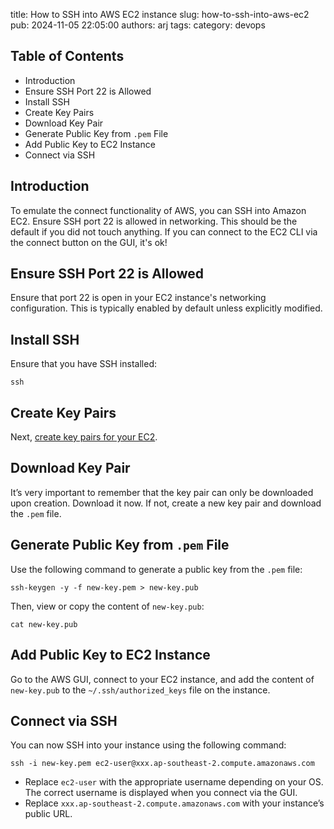 title: How to SSH into AWS EC2 instance
slug: how-to-ssh-into-aws-ec2
pub: 2024-11-05 22:05:00
authors: arj
tags: 
category: devops

## Table of Contents

- Introduction
- Ensure SSH Port 22 is Allowed
- Install SSH
- Create Key Pairs
- Download Key Pair
- Generate Public Key from `.pem` File
- Add Public Key to EC2 Instance
- Connect via SSH

## Introduction

To emulate the connect functionality of AWS, you can SSH into Amazon EC2. Ensure SSH port 22 is allowed in networking. This should be the default if you did not touch anything. If you can connect to the EC2 CLI via the connect button on the GUI, it's ok!

## Ensure SSH Port 22 is Allowed

Ensure that port 22 is open in your EC2 instance's networking configuration. This is typically enabled by default unless explicitly modified.

## Install SSH

Ensure that you have SSH installed:

```
ssh

```

## Create Key Pairs

Next, [create key pairs for your EC2](https://docs.aws.amazon.com/AWSEC2/latest/UserGuide/create-key-pairs.html).

## Download Key Pair

It’s very important to remember that the key pair can only be downloaded upon creation. Download it now. If not, create a new key pair and download the `.pem` file.

## Generate Public Key from `.pem` File

Use the following command to generate a public key from the `.pem` file:

```
ssh-keygen -y -f new-key.pem > new-key.pub

```

Then, view or copy the content of `new-key.pub`:

```
cat new-key.pub

```
## Add Public Key to EC2 Instance

Go to the AWS GUI, connect to your EC2 instance, and add the content of `new-key.pub` to the `~/.ssh/authorized_keys` file on the instance.

## Connect via SSH

You can now SSH into your instance using the following command:

```
ssh -i new-key.pem ec2-user@xxx.ap-southeast-2.compute.amazonaws.com

```

- Replace `ec2-user` with the appropriate username depending on your OS. The correct username is displayed when you connect via the GUI.  
- Replace `xxx.ap-southeast-2.compute.amazonaws.com` with your instance’s public URL.

